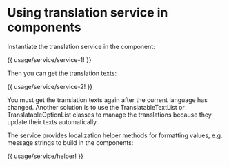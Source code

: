 <!-- ======================================================================
--- Search engine
title:          Translation service
keywords:       translation, service
description:    Using translation service in components.
--- Menu system
order:          50
text:           Translation service
hidden:         false
umbel:          false
--- Page properties
id:             
document:       
layout:         layout-2-left
$-left:         #side-menu
searchable:     true
--- Side menu
side-menu-root:     /documentation
side-menu-header:   Documentation
side-menu-top:      
side-menu-depth:    2
======================================================================= -->

# Using translation service in components

Instantiate the translation service in the component:

{{ usage/service/service-1! }}

Then you can get the translation texts:

{{ usage/service/service-2! }}

You must get the translation texts again after the current language has changed.
Another solution is to use the TranslatableTextList or TranslatableOptionList
classes to manage the translations because they update their texts automatically.

The service provides localization helper methods for formatting values, e.g.
message strings to build in the components:

{{ usage/service/helper! }}

